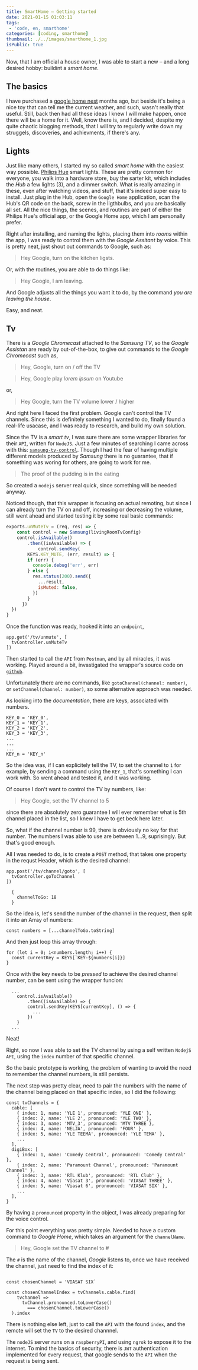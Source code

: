 ```yaml
---
title: SmartHome – Getting started
date: 2021-01-15 01:03:11
tags:
 - 'code, en, smarthome'
categories: [coding, smarthome]
thumbnail: ./../images/smarthome_1.jpg
isPublic: true
---
```


Now, that I am official a house owner, I was able to start a new – and a long desired hobby: buildint a _smart home_.

## The basics

I have purchased a [google home nest]() months ago, but beside it's being a nice toy that can tell me the current weather, and such, wasn't really that useful. Still, back then had all these ideas I knew I will make happen, once there will be a home for it. Well, know there is, and I decided, despite my quite chaotic blogging methods, that I will try to regularly write down my struggels, discoveries, and achievments, if there's any.

## Lights

Just like many others, I started my so called _smart home_ with the easiest way possible. [Philips Hue]() smart lights. These are pretty common for everyone, you walk into a hardware store, buy the sarter kit, which includes the _Hub_ a few lights (3), and a dimmer switch. What is really amazing in these, even after watching videos, and stuff, that it's indeed super easy to install. Just plug in the Hub, open the `Google Home` application, scan the Hub's QR code on the back, screw in the ligthbulbs, and you are basically all set. All the nice things, the scenes, and routines are part of either the Philips Hue's official app, or the Google Home app, which I am personally prefer.

Right after installing, and naming the lights, placing them into _rooms_ within the app, I was ready to control them with the _Google Assitant_ by voice. This is pretty neat, just shout out commands to Google, such as: 

>Hey Google, turn on the kitchen ligsts.

Or, with the routines, you are able to do things like:

>Hey Google, I am leaving.

And Google adjusts all the things you want it to do, by the command _you are leaving the house_.

Easy, and neat.

## Tv

There is a _Google Chromecast_ attached to the _Samsung TV_, so the _Google Assistan_ are ready by out-of-the-box, to give out commands to the _Google Chromecast_ such as,

>Hey, Google, turn on / off the TV

>Hey, Google play _lorem ipsum_ on Youtube

or,

>Hey Google, turn the TV volume lower / higher

And right here I faced the first problem. Google can't control the TV channels. Since this is definitely something I wanted to do, finally found a real-life usacase, and I was ready to research, and build my own solution.

Since the TV is a _smart tv_, I was sure there are some wrapper libraries for their `API`, written for `NodeJS`. Just a few minutes of searching I came across with this: [`samsung-tv-control`](https://github.com/Toxblh/samsung-tv-control). Though I had the fear of having multiple different models produced by _Samsung_ there is no guarantee, that if something was woring for others, are going to work for me.

>The proof of the pudding is in the eating

So created a `nodejs` server real quick, since something will be needed anyway.

Noticed though, that this wrapper is focusing on actual remoting, but since I can already turn the TV on and off, increasing or decreasing the volume, still went ahead and started testing it by some real basic commands:

```jsx
exports.unMuteTv = (req, res) => {
	const control = new Samsung(livingRoomTvConfig)	
	control.isAvailable()
		.then((isAvailable) => {
			control.sendKey(
        KEYS.KEY_MUTE, (err, result) => {
        if (err) {
          console.debug('err', err)
        } else {
          res.status(200).send({
            ...result,
            isMuted: false,
          })
        }
      })
  })
}
```

Once the function was ready, hooked it into an `endpoint`, 

```
app.get('/tv/unmute', [
  tvController.unMuteTv
])
```

Then started to call the `API` from `Postman`, and by all miracles, it was working. Played around a bit, invastigated the wrapper's source code on [`github`](https://github.com/Toxblh/samsung-tv-control/blob/master/src/samsung.ts).

Unfortunately there are no commands, like `gotoChannel(channel: number)`, or `setChannel(channel: number)`, so some alternative approach was needed. 

As looking into the _documentation_, there are keys, associated with numbers.

```
KEY_0 = 'KEY_0',
KEY_1 = 'KEY_1',
KEY_2 = 'KEY_2',
KEY_3 = 'KEY_3',
...
...
...
KEY_n = 'KEY_n'
```

So the idea was, if I can explicitely tell the TV, to set the channel to `1` for example, by sending a command using the `KEY_1`, that's something I can work with. So went ahead and tested it, and it was working.

Of course I don't want to control the TV by numbers, like:

> Hey Google, set the TV channel to 5

since there are absolutely zero guarantee I will ever remember what is 5th channel placed in the list, so I knew I have to get beck here later.

So, what if the channel number is 99, there is obviously no key for that number. The numbers I was able to use are between 1...9, suprisingly. But that's good enough.

All I was needed to do, is to create a `POST` method, that takes one property in the requst Header, which is the desired channel:

```
app.post('/tv/channel/goto', [
  tvController.goToChannel
])
```

```
  {
    channelToGo: 18
  }
```

So the idea is, let's send the number of the channel in the request, then split it into an Array of numbers: 

```
const numbers = [...channelToGo.toString]
```

And then just loop this array through:

```
for (let i = 0; i<numbers.length; i++) {
  const currentKey = KEYS[`KEY-${numbers[i]}]
}
```

Once with the key needs to be _pressed_ to achieve the desired channel number, can be sent using the wrapper funcion:

```
  ...
    control.isAvailable()
		.then((isAvailable) => {
        control.sendKey(KEYS[currentKey], () => {
          ...
        })
    }
  ...
```

Neat!

Right, so now I was able to set the TV channel by using a self written `NodejS` `API`, using the `index` number of that specific channel.

So the basic prototype is working, the problem of wanting to avoid the need to remember the channel numbers, is still persists.

The next step was pretty clear, need to pair the numbers with the name of the channel being placed on that specific index, so I did the following:

```
const tvChannels = {
  cable: [
    { index: 1, name: 'YLE 1', pronounced: 'YLE ONE' },
    { index: 2, name: 'YLE 2', pronounced: 'YLE TWO' },
    { index: 3, name: 'MTV_3', pronounced: 'MTV THREE },
    { index: 4, name: 'NELJA', pronounced: 'FOUR' },
    { index: 5, name: 'YLE TEEMA', pronounced: 'YLE TEMA' },
    ...
  ],
  digiBox: [
    { index: 1, name: 'Comedy Central', pronounced: 'Comedy Central' },
    { index: 2, name: 'Paramount Channel', pronounced: 'Paramount Channel' },
    { index: 3, name: 'RTL Klub', pronounced: 'RTL Club' },
    { index: 4, name: 'Viasat 3', pronounced: 'VIASAT THREE' },
    { index: 5, name: 'Viasat 6', pronounced: 'VIASAT SIX' },
    ...
  ],
}
```

By having a `pronounced` property in the object, I was already preparing for the voice control.

For this point everything was pretty simple. Needed to have a custom command to _Google Home_, which takes an argument for the `channelName`.

> Hey, Google set the TV channel to #

The `#` is the name of the channel, _Google_ listens to, once we have received the channel, just need to find the index of it: 

```

const chosenChannel = 'VIASAT SIX`

const chosenChannelIndex = tvChannels.cable.find(
    tvchannel =>
      tvChannel.pronounced.toLowerCase()
        === chosenChannel.toLowerCase()
  ).index
```

There is nothing else left, just to call the `API` with the found `index`, and the remote will set the `TV` to the desired channnel.

The `nodeJS` server runs on a `raspberryPI`, and using `ngrok` to expose it to the internet. To mind the basics of security, there is `JWT` authentication implemented for every request, that google sends to the `API` when the request is being sent.
